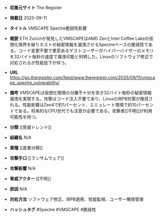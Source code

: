 - **収集元サイト**
The Register

- **掲載日**
2025-09-11

- **タイトル**
VMSCAPE Spectre脆弱性影響

- **概要**
ETH Zurichが発見したVMSCAPEはAMD ZenとIntel Coffee Lakeの仮想化境界を破りホストの秘密情報を漏洩させるSpectreベースの脆弱性である。コード変更不要で悪意あるゲストユーザーがハイパーバイザーのメモリを32バイト毎秒の速度で漏洩可能と判明した。Linuxのソフトウェア修正で対処されるが性能低下が伴う。

- **URL**
https://go.theregister.com/feed/www.theregister.com/2025/09/11/vmscape_spectre_vulnerability/

- **備考**
VMSCAPEは仮想化環境の分離不十分を突き32バイト毎秒の秘密情報漏洩を実現する。攻撃はコード注入不要であり、LinuxのIBPB対策が推奨される。性能影響はZen4で約1パーセント、エミュレート環境で約10パーセントである。将来的なCPU世代でも注意が必要である。攻撃者[[不明]]が利用可能性を持つ。

- **分類**
[[脅威トレンド]]

- **組織名**
N/A

- **業種**
[[産業分類]]

- **攻撃手口**
[[ランサムウェア]]

- **攻撃影響**
N/A

- **脅威アクター**
[[不明]]

- **原因**
N/A

- **対処方法**
ソフトウェア修正、IBPB適用、性能監視、ユーザー権限管理

- **ハッシュタグ**
#Spectre #VMSCAPE #脆弱性

